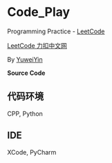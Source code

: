 # Code_Play

Programming Practice - [LeetCode](https://leetcode.com/)

[LeetCode 力扣中文网](https://leetcode-cn.com/)

By [YuweiYin](https://github.com/YuweiYin)

**Source Code**

## 代码环境

CPP, Python

## IDE

XCode, PyCharm
